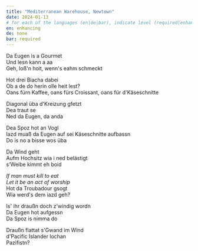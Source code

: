 ```yaml
---
title: "Mediterranean Warehouse, Newtown"
date: 2024-01-13
# for each of the languages (en|de|bar), indicate level (required|enhancing|minor|none)
en: enhancing
de: none
bar: required
---
```

Da Eugen is a Gourmet  
Und lesn kann a aa  
Geh, loß'n hoit, wenn's eahm schmeckt

Hot drei Biacha dabei  
Ob a de do herin olle heit lest?  
Oans fürn Kaffee, oans fürs Croissant, oans für d'Käseschnitte

Diagonal üba d'Kreizung gfetzt  
Dea traut se  
Ned da Eugen, da anda

Dea Spoz hot an Vogl  
Iazd muaß da Eugen auf sei Käseschnitte aufbassn  
Do is no a bisse wos üba

Da Wind geht  
Aufm Hochsitz wia i ned belästigt  
s'Weibe kimmt eh boid

*If man must kill to eat  
Let it be an act of worship*  
Hot da Troubadour gsogt  
Wia werd's dem iazd geh?

Is' ihr draußn doch z'windig wordn  
Da Eugen hot aufgessn  
Da Spoz is nimma do

Draußn flattat s'Gwand im Wind  
d'Pacific Islander lochan  
Pazifistn?